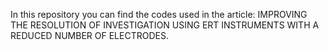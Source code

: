 In this repository you can find the codes used in the article: 
IMPROVING THE RESOLUTION OF INVESTIGATION USING ERT INSTRUMENTS WITH A REDUCED NUMBER OF ELECTRODES.
